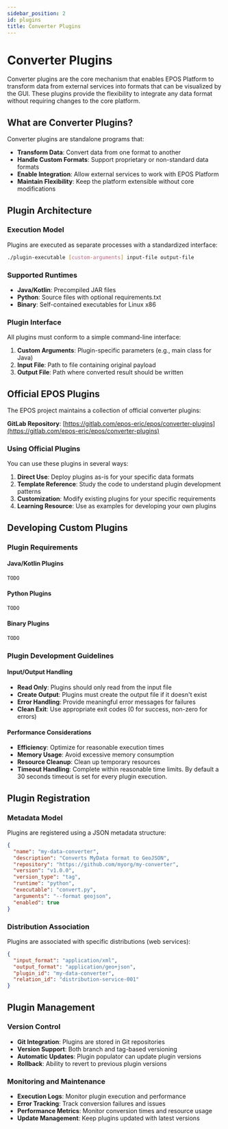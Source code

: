 ```yaml
---
sidebar_position: 2
id: plugins
title: Converter Plugins
---
```


# Converter Plugins

Converter plugins are the core mechanism that enables EPOS Platform to transform data from external services into formats that can be visualized by the GUI. These plugins provide the flexibility to integrate any data format without requiring changes to the core platform.

## What are Converter Plugins?

Converter plugins are standalone programs that:

- **Transform Data**: Convert data from one format to another
- **Handle Custom Formats**: Support proprietary or non-standard data formats
- **Enable Integration**: Allow external services to work with EPOS Platform
- **Maintain Flexibility**: Keep the platform extensible without core modifications

## Plugin Architecture

### Execution Model

Plugins are executed as separate processes with a standardized interface:

```bash
./plugin-executable [custom-arguments] input-file output-file
```

### Supported Runtimes

- **Java/Kotlin**: Precompiled JAR files
- **Python**: Source files with optional requirements.txt
- **Binary**: Self-contained executables for Linux x86

### Plugin Interface

All plugins must conform to a simple command-line interface:

1. **Custom Arguments**: Plugin-specific parameters (e.g., main class for Java)
2. **Input File**: Path to file containing original payload
3. **Output File**: Path where converted result should be written

## Official EPOS Plugins

The EPOS project maintains a collection of official converter plugins:

**GitLab Repository**: [https://gitlab.com/epos-eric/epos/converter-plugins](https://gitlab.com/epos-eric/epos/converter-plugins)

### Using Official Plugins

You can use these plugins in several ways:

1. **Direct Use**: Deploy plugins as-is for your specific data formats
2. **Template Reference**: Study the code to understand plugin development patterns
3. **Customization**: Modify existing plugins for your specific requirements
4. **Learning Resource**: Use as examples for developing your own plugins

## Developing Custom Plugins

### Plugin Requirements

#### Java/Kotlin Plugins

```java
TODO
```

#### Python Plugins

```python
TODO
```

#### Binary Plugins

```go
TODO
```

### Plugin Development Guidelines

#### Input/Output Handling

- **Read Only**: Plugins should only read from the input file
- **Create Output**: Plugins must create the output file if it doesn't exist
- **Error Handling**: Provide meaningful error messages for failures
- **Clean Exit**: Use appropriate exit codes (0 for success, non-zero for errors)

#### Performance Considerations

- **Efficiency**: Optimize for reasonable execution times
- **Memory Usage**: Avoid excessive memory consumption
- **Resource Cleanup**: Clean up temporary resources
- **Timeout Handling**: Complete within reasonable time limits. By default a 30 seconds timeout is set for every plugin execution.

## Plugin Registration

### Metadata Model

Plugins are registered using a JSON metadata structure:

```json
{
  "name": "my-data-converter",
  "description": "Converts MyData format to GeoJSON",
  "repository": "https://github.com/myorg/my-converter",
  "version": "v1.0.0",
  "version_type": "tag",
  "runtime": "python",
  "executable": "convert.py",
  "arguments": "--format geojson",
  "enabled": true
}
```

### Distribution Association

Plugins are associated with specific distributions (web services):

```json
{
  "input_format": "application/xml",
  "output_format": "application/geo+json",
  "plugin_id": "my-data-converter",
  "relation_id": "distribution-service-001"
}
```

## Plugin Management

### Version Control

- **Git Integration**: Plugins are stored in Git repositories
- **Version Support**: Both branch and tag-based versioning
- **Automatic Updates**: Plugin populator can update plugin versions
- **Rollback**: Ability to revert to previous plugin versions

### Monitoring and Maintenance

- **Execution Logs**: Monitor plugin execution and performance
- **Error Tracking**: Track conversion failures and issues
- **Performance Metrics**: Monitor conversion times and resource usage
- **Update Management**: Keep plugins updated with latest versions
